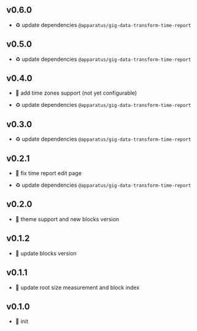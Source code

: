 ## v0.6.0

* ♻️ update dependencies `@apparatus/gig-data-transform-time-report`

## v0.5.0

* ♻️ update dependencies `@apparatus/gig-data-transform-time-report`

## v0.4.0

* 🌱 add time zones support (not yet configurable)

* ♻️ update dependencies `@apparatus/gig-data-transform-time-report`

## v0.3.0

* ♻️ update dependencies `@apparatus/gig-data-transform-time-report`

## v0.2.1

* 🐞 fix time report edit page

* ♻️ update dependencies `@apparatus/gig-data-transform-time-report`

## v0.2.0

* 🌱 theme support and new blocks version

## v0.1.2

* 🐞 update blocks version

## v0.1.1

* 🐞 update root size measurement and block index

## v0.1.0

* 🐣 init
